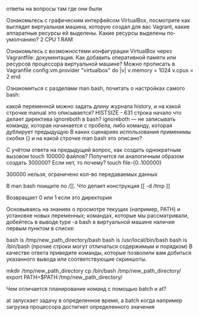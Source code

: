 ответы на вопросы там где они были


Ознакомьтесь с графическим интерфейсом VirtualBox, посмотрите как выглядит виртуальная машина, которую создал для вас Vagrant, какие аппаратные ресурсы ей выделены. Какие ресурсы выделены по-умолчанию?
2 CPU 1 RAM

Ознакомьтесь с возможностями конфигурации VirtualBox через Vagrantfile: документация. Как добавить оперативной памяти или ресурсов процессора виртуальной машине?
Можно прописать в Vagranfile
config.vm.provider "virtualbox" do |v|
  v.memory = 1024
  v.cpus = 2
end

Ознакомиться с разделами man bash, почитать о настройках самого bash:

какой переменной можно задать длину журнала history, и на какой строчке manual это описывается?
HISTSIZE - 631 строка начало
что делает директива ignoreboth в bash?
ignoreboth — не записывать команду, которая начинается с пробела, либо команду, которая дублирует предыдущую
В каких сценариях использования применимы скобки {} и на какой строчке man bash это описано?

С учётом ответа на предыдущий вопрос, как создать однократным вызовом touch 100000 файлов? Получится ли аналогичным образом создать 300000? Если нет, то почему?
touch file-{0..100000}

300000 нельзя, ограничено кол-во передаваемых данных

В man bash поищите по /\[\[. Что делает конструкция [[ -d /tmp ]]

Возвращает 0 или 1 если это директория


Основываясь на знаниях о просмотре текущих (например, PATH) и установке новых переменных; командах, которые мы рассматривали, добейтесь в выводе type -a bash в виртуальной машине наличия первым пунктом в списке:

bash is /tmp/new_path_directory/bash
bash is /usr/local/bin/bash
bash is /bin/bash
(прочие строки могут отличаться содержимым и порядком) В качестве ответа приведите команды, которые позволили вам добиться указанного вывода или соответствующие скриншоты.

mkdir /tmp/new_path_directory
cp /bin/bash /tmp/new_path_directory/
export PATH=$PATH:/tmp/new_path_directory/


Чем отличается планирование команд с помощью batch и at?

at запускает задачу в определенное время, а batch когда например загрузка процессора достигнет определенного значения

